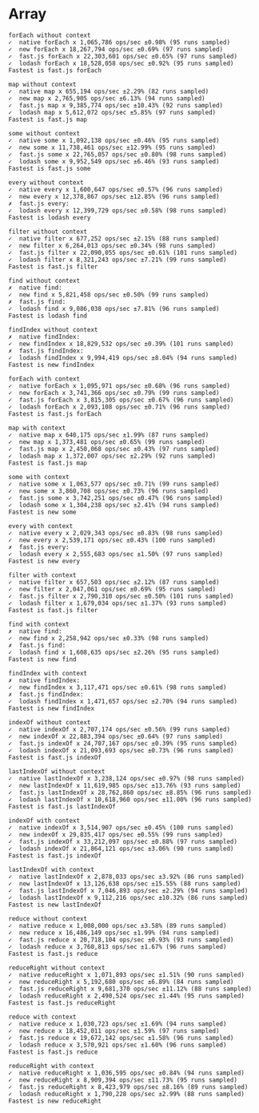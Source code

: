 # Array

    forEach without context
    ✓  native forEach x 1,065,786 ops/sec ±0.98% (95 runs sampled)
    ✓  new forEach x 18,267,794 ops/sec ±0.69% (97 runs sampled)
    ✓  fast.js forEach x 22,303,601 ops/sec ±0.65% (97 runs sampled)
    ✓  lodash forEach x 18,528,058 ops/sec ±0.92% (95 runs sampled)
    Fastest is fast.js forEach

    map without context
    ✓  native map x 655,194 ops/sec ±2.29% (82 runs sampled)
    ✓  new map x 2,765,905 ops/sec ±6.13% (94 runs sampled)
    ✓  fast.js map x 9,385,774 ops/sec ±10.43% (92 runs sampled)
    ✓  lodash map x 5,612,072 ops/sec ±5.85% (97 runs sampled)
    Fastest is fast.js map

    some without context
    ✓  native some x 1,092,138 ops/sec ±0.46% (95 runs sampled)
    ✓  new some x 11,738,461 ops/sec ±12.99% (95 runs sampled)
    ✓  fast.js some x 22,765,057 ops/sec ±0.80% (98 runs sampled)
    ✓  lodash some x 9,952,549 ops/sec ±6.46% (93 runs sampled)
    Fastest is fast.js some

    every without context
    ✓  native every x 1,600,647 ops/sec ±0.57% (96 runs sampled)
    ✓  new every x 12,378,867 ops/sec ±12.85% (96 runs sampled)
    ✗  fast.js every:
    ✓  lodash every x 12,399,729 ops/sec ±0.58% (98 runs sampled)
    Fastest is lodash every

    filter without context
    ✓  native filter x 677,252 ops/sec ±2.15% (88 runs sampled)
    ✓  new filter x 6,264,013 ops/sec ±0.34% (98 runs sampled)
    ✓  fast.js filter x 22,090,055 ops/sec ±0.61% (101 runs sampled)
    ✓  lodash filter x 8,321,243 ops/sec ±7.21% (99 runs sampled)
    Fastest is fast.js filter

    find without context
    ✗  native find:
    ✓  new find x 5,821,458 ops/sec ±0.50% (99 runs sampled)
    ✗  fast.js find:
    ✓  lodash find x 9,086,038 ops/sec ±7.81% (96 runs sampled)
    Fastest is lodash find

    findIndex without context
    ✗  native findIndex:
    ✓  new findIndex x 18,829,532 ops/sec ±0.39% (101 runs sampled)
    ✗  fast.js findIndex:
    ✓  lodash findIndex x 9,994,419 ops/sec ±8.04% (94 runs sampled)
    Fastest is new findIndex

    forEach with context
    ✓  native forEach x 1,095,971 ops/sec ±0.68% (96 runs sampled)
    ✓  new forEach x 3,741,366 ops/sec ±0.79% (99 runs sampled)
    ✓  fast.js forEach x 3,815,305 ops/sec ±0.67% (96 runs sampled)
    ✓  lodash forEach x 2,093,108 ops/sec ±0.71% (96 runs sampled)
    Fastest is fast.js forEach

    map with context
    ✓  native map x 640,175 ops/sec ±1.99% (87 runs sampled)
    ✓  new map x 1,373,481 ops/sec ±0.65% (99 runs sampled)
    ✓  fast.js map x 2,450,068 ops/sec ±0.43% (97 runs sampled)
    ✓  lodash map x 1,372,007 ops/sec ±2.29% (92 runs sampled)
    Fastest is fast.js map

    some with context
    ✓  native some x 1,063,577 ops/sec ±0.71% (99 runs sampled)
    ✓  new some x 3,860,708 ops/sec ±0.73% (96 runs sampled)
    ✓  fast.js some x 3,742,251 ops/sec ±0.47% (96 runs sampled)
    ✓  lodash some x 1,304,238 ops/sec ±2.41% (94 runs sampled)
    Fastest is new some

    every with context
    ✓  native every x 2,029,343 ops/sec ±0.83% (98 runs sampled)
    ✓  new every x 2,539,171 ops/sec ±0.43% (100 runs sampled)
    ✗  fast.js every:
    ✓  lodash every x 2,555,683 ops/sec ±1.50% (97 runs sampled)
    Fastest is new every

    filter with context
    ✓  native filter x 657,503 ops/sec ±2.12% (87 runs sampled)
    ✓  new filter x 2,047,061 ops/sec ±0.69% (95 runs sampled)
    ✓  fast.js filter x 2,790,310 ops/sec ±0.50% (101 runs sampled)
    ✓  lodash filter x 1,679,034 ops/sec ±1.37% (93 runs sampled)
    Fastest is fast.js filter

    find with context
    ✗  native find:
    ✓  new find x 2,258,942 ops/sec ±0.33% (98 runs sampled)
    ✗  fast.js find:
    ✓  lodash find x 1,608,635 ops/sec ±2.26% (95 runs sampled)
    Fastest is new find

    findIndex with context
    ✗  native findIndex:
    ✓  new findIndex x 3,117,471 ops/sec ±0.61% (98 runs sampled)
    ✗  fast.js findIndex:
    ✓  lodash findIndex x 1,471,657 ops/sec ±2.70% (94 runs sampled)
    Fastest is new findIndex

    indexOf without context
    ✓  native indexOf x 2,707,174 ops/sec ±0.56% (99 runs sampled)
    ✓  new indexOf x 22,883,394 ops/sec ±0.64% (97 runs sampled)
    ✓  fast.js indexOf x 24,707,167 ops/sec ±0.39% (95 runs sampled)
    ✓  lodash indexOf x 21,093,693 ops/sec ±0.73% (96 runs sampled)
    Fastest is fast.js indexOf

    lastIndexOf without context
    ✓  native lastIndexOf x 3,238,124 ops/sec ±0.97% (98 runs sampled)
    ✓  new lastIndexOf x 11,619,985 ops/sec ±13.76% (93 runs sampled)
    ✓  fast.js lastIndexOf x 28,762,860 ops/sec ±8.85% (96 runs sampled)
    ✓  lodash lastIndexOf x 10,618,960 ops/sec ±11.00% (96 runs sampled)
    Fastest is fast.js lastIndexOf

    indexOf with context
    ✓  native indexOf x 3,514,907 ops/sec ±0.45% (100 runs sampled)
    ✓  new indexOf x 29,835,417 ops/sec ±0.55% (99 runs sampled)
    ✓  fast.js indexOf x 33,212,097 ops/sec ±0.88% (97 runs sampled)
    ✓  lodash indexOf x 21,864,121 ops/sec ±3.06% (90 runs sampled)
    Fastest is fast.js indexOf

    lastIndexOf with context
    ✓  native lastIndexOf x 2,878,033 ops/sec ±3.92% (86 runs sampled)
    ✓  new lastIndexOf x 13,126,638 ops/sec ±15.55% (88 runs sampled)
    ✓  fast.js lastIndexOf x 7,046,893 ops/sec ±2.29% (94 runs sampled)
    ✓  lodash lastIndexOf x 9,112,216 ops/sec ±10.32% (86 runs sampled)
    Fastest is new lastIndexOf

    reduce without context
    ✓  native reduce x 1,008,000 ops/sec ±3.58% (89 runs sampled)
    ✓  new reduce x 16,486,149 ops/sec ±1.99% (94 runs sampled)
    ✓  fast.js reduce x 20,718,104 ops/sec ±0.93% (93 runs sampled)
    ✓  lodash reduce x 3,760,813 ops/sec ±1.67% (96 runs sampled)
    Fastest is fast.js reduce

    reduceRight without context
    ✓  native reduceRight x 1,071,893 ops/sec ±1.51% (90 runs sampled)
    ✓  new reduceRight x 5,192,680 ops/sec ±6.89% (84 runs sampled)
    ✓  fast.js reduceRight x 9,681,370 ops/sec ±11.12% (88 runs sampled)
    ✓  lodash reduceRight x 2,490,524 ops/sec ±1.44% (95 runs sampled)
    Fastest is fast.js reduceRight

    reduce with context
    ✓  native reduce x 1,030,723 ops/sec ±1.69% (94 runs sampled)
    ✓  new reduce x 18,452,011 ops/sec ±1.59% (97 runs sampled)
    ✓  fast.js reduce x 19,672,142 ops/sec ±1.58% (96 runs sampled)
    ✓  lodash reduce x 3,570,921 ops/sec ±1.60% (96 runs sampled)
    Fastest is fast.js reduce

    reduceRight with context
    ✓  native reduceRight x 1,036,595 ops/sec ±0.84% (94 runs sampled)
    ✓  new reduceRight x 8,909,394 ops/sec ±11.73% (95 runs sampled)
    ✓  fast.js reduceRight x 8,423,979 ops/sec ±8.16% (89 runs sampled)
    ✓  lodash reduceRight x 1,790,228 ops/sec ±2.99% (88 runs sampled)
    Fastest is new reduceRight
